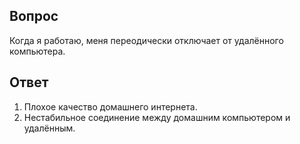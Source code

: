 ## Вопрос

Когда я работаю, меня переодически отключает от удалённого компьютера.

## Ответ

1. Плохое качество домашнего интернета.
2. Нестабильное соединение между домашним компьютером и удалённым.
